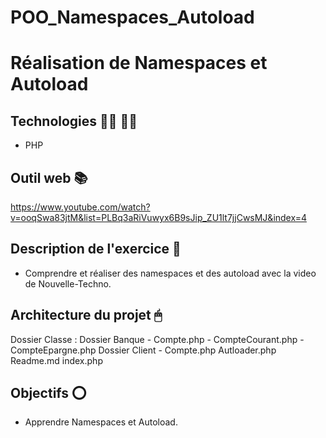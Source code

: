 # POO_Namespaces_Autoload

# Réalisation de Namespaces et Autoload

## Technologies 👨‍💻 👩‍💻

- PHP

## Outil web 📚

https://www.youtube.com/watch?v=ooqSwa83jtM&list=PLBq3aRiVuwyx6B9sJip_ZU1lt7jjCwsMJ&index=4

## Description de l'exercice 📄

- Comprendre et réaliser des namespaces et des autoload avec la video de Nouvelle-Techno.

## Architecture du projet 🖱

Dossier Classe :
    Dossier Banque
      - Compte.php
      - CompteCourant.php
      - CompteEpargne.php
    Dossier Client
      - Compte.php
    Autloader.php
Readme.md
index.php


## Objectifs ⭕️

- Apprendre Namespaces et Autoload.
